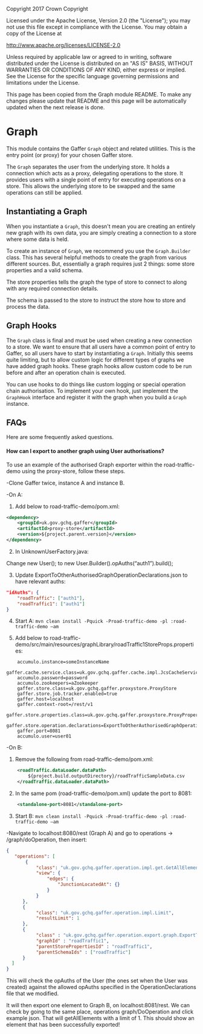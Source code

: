 Copyright 2017 Crown Copyright

Licensed under the Apache License, Version 2.0 (the "License");
you may not use this file except in compliance with the License.
You may obtain a copy of the License at

  http://www.apache.org/licenses/LICENSE-2.0

Unless required by applicable law or agreed to in writing, software
distributed under the License is distributed on an "AS IS" BASIS,
WITHOUT WARRANTIES OR CONDITIONS OF ANY KIND, either express or implied.
See the License for the specific language governing permissions and
limitations under the License.

This page has been copied from the Graph module README. To make any changes please update that README and this page will be automatically updated when the next release is done.


Graph
============

This module contains the Gaffer `Graph` object and related utilities. This
is the entry point (or proxy) for your chosen Gaffer store.

The `Graph` separates the user from the underlying store. It holds a connection
which acts as a proxy, delegating operations to the store.
It provides users with a single point of entry for executing operations
on a store. This allows the underlying store to be swapped and the same
operations can still be applied.

## Instantiating a Graph 
When you instantiate a `Graph`, this doesn't mean you are creating an entirely
new graph with its own data, you are simply creating a connection to a store
where some data is held.

To create an instance of `Graph`, we recommend you use the `Graph.Builder`
class. This has several helpful methods to create the graph from various
different sources. But, essentially a graph requires just 2 things: some
store properties and a valid schema.

The store properties tells the graph the type of store to connect to
along with any required connection details.

The schema is passed to the store to instruct the store how to store
and process the data.
 

## Graph Hooks
The `Graph` class is final and must be used when creating a new connection
to a store. We want to ensure that all users have a common point of entry
to Gaffer, so all users have to start by instantiating a `Graph`. Initially
this seems quite limiting, but to allow custom logic for different types
of graphs we have added graph hooks. These graph hooks allow custom code
to be run before and after an operation chain is executed.

You can use hooks to do things like custom logging or special operation
chain authorisation. To implement your own hook, just implement the `GraphHook`
interface and register it with the graph when you build a `Graph` instance.

## FAQs
Here are some frequently asked questions.

#### How can I export to another graph using User authorisations?

To use an example of the authorised Graph exporter within the road-traffic-demo using the proxy-store, follow these steps.

-Clone Gaffer twice, instance A and instance B.

-On A:

1.  Add below to road-traffic-demo/pom.xml:
```xml
<dependency>
    <groupId>uk.gov.gchq.gaffer</groupId>
    <artifactId>proxy-store</artifactId>
    <version>${project.parent.version}</version>
</dependency>
```
        
2.  In UnknownUserFactory.java:
    
Change new User(); to new User.Builder().opAuths(“auth1”).build();
        
3.  Update ExportToOtherAuthorisedGraphOperationDeclarations.json to have relevant auths:
```json
"idAuths": {
    "roadTraffic": ["auth1"],
    "roadTraffic1": ["auth1"]
}
```
        
4.  Start A:
    `mvn clean install -Pquick -Proad-traffic-demo -pl :road-traffic-demo –am`
    
5.  Add below to road-traffic-demo/src/main/resources/graphLibrary/roadTraffic1StoreProps.properties:
```properties
    accumulo.instance=someInstanceName
    gaffer.cache.service.class=uk.gov.gchq.gaffer.cache.impl.JcsCacheService
    accumulo.password=password
    accumulo.zookeepers=aZookeeper
    gaffer.store.class=uk.gov.gchq.gaffer.proxystore.ProxyStore
    gaffer.store.job.tracker.enabled=true
    gaffer.host=localhost
    gaffer.context-root=/rest/v1
    gaffer.store.properties.class=uk.gov.gchq.gaffer.proxystore.ProxyProperties
    gaffer.store.operation.declarations=ExportToOtherAuthorisedGraphOperationDeclarations.json,ExportToOtherGraphOperationDeclarations.json,NamedOperationDeclarations.json,accumulo/ResultCacheExportOperations.json,FlinkOperationDeclarations.json,disableOperations.json
    gaffer.port=8081
    accumulo.user=user01
```

-On B:

1.  Remove the following from road-traffic-demo/pom.xml:
```xml
    <roadTraffic.dataLoader.dataPath>
        ${project.build.outputDirectory}/roadTrafficSampleData.csv
    </roadTraffic.dataLoader.dataPath>
```

2.  In the same pom (road-traffic-demo/pom.xml) update the port to 8081:
```xml
    <standalone-port>8081</standalone-port>
```

3.  Start B:
    `mvn clean install -Pquick -Proad-traffic-demo -pl :road-traffic-demo –am`
    
-Navigate to localhost:8080/rest (Graph A) and go to operations -> /graph/doOperation, then insert: 
 ```json
 {
    "operations": [
        {
            "class": "uk.gov.gchq.gaffer.operation.impl.get.GetAllElements",
            "view": {
                "edges": {
                    "JunctionLocatedAt": {}
                }
            }
       },
       {
            "class": "uk.gov.gchq.gaffer.operation.impl.Limit",
            "resultLimit": 1
       },
       {
            "class" : "uk.gov.gchq.gaffer.operation.export.graph.ExportToOtherAuthorisedGraph",
            "graphId" : "roadTraffic1",
            "parentStorePropertiesId" : "roadTraffic1",
            "parentSchemaIds" : ["roadTraffic"]
       }
   ]
 }
 ```
 
 This will check the opAuths of the User (the ones set when the User 
 was created) against the allowed opAuths specified in the OperationDeclarations 
 file that we modified.
 
 It will then export one element to Graph B, on localhost:8081/rest. 
 We can check by going to the same place, operations graph/DoOperation 
 and click example json.  That will getAllElements with a limit of 1. 
 This should show an element that has been successfully exported!
 